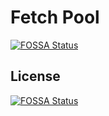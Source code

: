 # Fetch Pool
[![FOSSA Status](https://app.fossa.io/api/projects/git%2Bgithub.com%2FDarkAxi0m%2FfetchPool.svg?type=shield)](https://app.fossa.io/projects/git%2Bgithub.com%2FDarkAxi0m%2FfetchPool?ref=badge_shield)



## License
[![FOSSA Status](https://app.fossa.io/api/projects/git%2Bgithub.com%2FDarkAxi0m%2FfetchPool.svg?type=large)](https://app.fossa.io/projects/git%2Bgithub.com%2FDarkAxi0m%2FfetchPool?ref=badge_large)